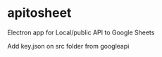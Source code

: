 # apitosheet
Electron app for Local/public API to Google Sheets


Add key.json on src folder from googleapi